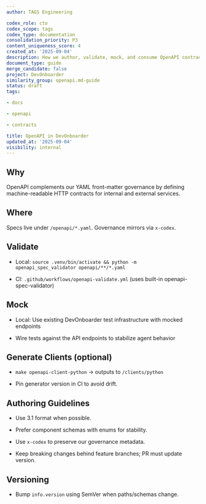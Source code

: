 ```yaml
---
author: TAGS Engineering

codex_role: cto
codex_scope: tags
codex_type: documentation
consolidation_priority: P3
content_uniqueness_score: 4
created_at: '2025-09-04'
description: How we author, validate, mock, and consume OpenAPI contracts.
document_type: guide
merge_candidate: false
project: DevOnboarder
similarity_group: openapi.md-guide
status: draft
tags:

- docs

- openapi

- contracts

title: OpenAPI in DevOnboarder
updated_at: '2025-09-04'
visibility: internal
---
```


## Why

OpenAPI complements our YAML front-matter governance by defining machine-readable HTTP contracts for internal and external services.

## Where

Specs live under `/openapi/*.yaml`. Governance mirrors via `x-codex`.

## Validate

- Local: `source .venv/bin/activate && python -m openapi_spec_validator openapi/**/*.yaml`

- CI: `.github/workflows/openapi-validate.yml` (uses built-in openapi-spec-validator)

## Mock

- Local: Use existing DevOnboarder test infrastructure with mocked endpoints

- Wire tests against the API endpoints to stabilize agent behavior

## Generate Clients (optional)

- `make openapi-client-python` → outputs to `/clients/python`

- Pin generator version in CI to avoid drift.

## Authoring Guidelines

- Use 3.1 format when possible.

- Prefer component schemas with enums for stability.

- Use `x-codex` to preserve our governance metadata.

- Keep breaking changes behind feature branches; PR must update version.

## Versioning

- Bump `info.version` using SemVer when paths/schemas change.
